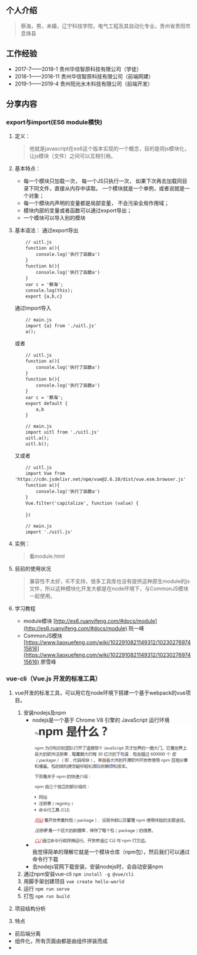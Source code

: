 ## 个人介绍
> 蔡海，男，未婚，辽宁科技学院，电气工程及其自动化专业，贵州省贵阳市息烽县
## 工作经验
+ 2017-7——2018-1    贵州华信智原科技有限公司（学徒）
+ 2018-1——2018-11   贵州华信智原科技有限公司（前端网建）
+ 2019-1——2019-4    贵州阳光水木科技有限公司（前端开发）

## 分享内容
### export与import(ES6 module模快)

1. 定义：
    > 他就是javascript在es6这个版本实现的一个概念，目的是将js模块化，让js模块（文件）之间可以互相引用。

2. 基本特点：
    + 每一个模块只加载一次， 每一个JS只执行一次， 如果下次再去加载同目录下同文件，直接从内存中读取。 一个模块就是一个单例，或者说就是一个对象；
    + 每一个模块内声明的变量都是局部变量， 不会污染全局作用域；
    + 模块内部的变量或者函数可以通过export导出；
    + 一个模块可以导入别的模块

3. 基本语法：
    通过export导出
    ```
        // uitl.js
        function a(){
            console.log('执行了函数a')
        }
        function b(){
            console.log('执行了函数a')
        }
        var c = '蔡海';
        console.log(this);
        export {a,b,c}
    ```
    通过import导入
    ```
        // main.js
        import {a} from './uitl.js'
        a();
    ```
    或者
    ```
        // uitl.js
        function a(){
            console.log('执行了函数a')
        }
        function b(){
            console.log('执行了函数a')
        }
        var c = '蔡海';
        export default {
            a,b
        }
    ```
    ```
        // main.js
        import uitl from './uitl.js'
        uitl.a();
        uitl.b();
    ```
    又或者
    ```
        // uitl.js
        import Vue from 'https://cdn.jsdelivr.net/npm/vue@2.6.10/dist/vue.esm.browser.js'
        function a(){
            console.log('执行了函数a')
        }
        Vue.filter('capitalize', function (value) {
            
        })
    ```
    ```
        // main.js
        import './uitl.js'
    ```
4. 实例：
    > 看module.html
5. 目前的使用状况
    > 兼容性不太好，IE不支持，很多工具库也没有提供这种原生module的js文件，所以这种模块化开发大都是在node环境下，与CommonJS模块一起使用。

6. 学习教程
    + module模块  [http://es6.ruanyifeng.com/#docs/module](http://es6.ruanyifeng.com/#docs/module) 阮一峰
    + CommonJS模块    [https://www.liaoxuefeng.com/wiki/1022910821149312/1023027697415616](https://www.liaoxuefeng.com/wiki/1022910821149312/1023027697415616) 廖雪峰

### vue-cli（Vue.js 开发的标准工具）

1. vue开发的标准工具，可以用它在node环境下搭建一个基于webpack的vue项目。

    1. 安装nodejs及npm
        + nodejs是一个基于 Chrome V8 引擎的 JavaScript 运行环境
        + ![Image text](./static/images/npm.png)我觉得简单的理解它就是一个模块仓库（npm包），然后我们可以通过命令行下载
        + 去nodejs官网下载安装，安装nodejs时，会自动安装npm
    2. 通过npm安装vue-cli
    `npm install -g @vue/cli`
    3. 用脚手架创建项目
    `vue create hello-world`
    4. 运行
    `npm run serve`
    5. 打包
    `npm run build`
2. 项目结构分析

3. 特点
+ 前后端分离
+ 组件化，所有页面由都是由组件拼装而成
+ 